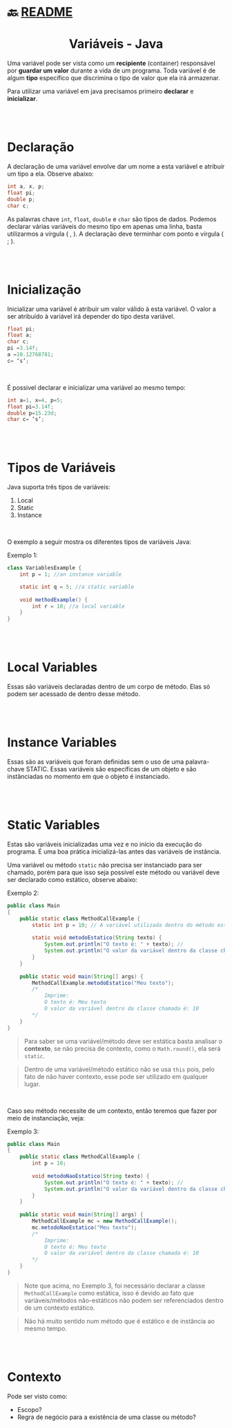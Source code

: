 # :back: [README](../../../README.md#programming-languages)

<h1 align="center">
    Variáveis - Java
</h1>

Uma variável pode ser vista como um **recipiente** (container) responsável por **guardar um valor** durante a vida de um programa. Toda variável é de algum **tipo** específico que discrimina o tipo de valor que ela irá armazenar.

Para utilizar uma variável em java precisamos primeiro **declarar** e **inicializar**.

<br>
<br>

# Declaração
A declaração de uma variável envolve dar um nome a esta variável e atribuir um tipo a ela. Observe abaixo:

```java
int a, x, p;
float pi;
double p;
char c;
```
As palavras chave `int`, `float`, `double` e `char` são tipos de dados. Podemos declarar várias variáveis do mesmo tipo em apenas uma linha, basta utilizarmos a vírgula ( , ). A declaração deve terminhar com ponto e vírgula ( ; ).

<br>
<br>

# Inicialização
Inicializar uma variável é atribuir um valor válido à esta variável. O valor a ser atribuído à variável irá depender do tipo desta variável.

```java
float pi;
float a;
char c;
pi =3.14f;
a =10.12768781;
c= ‘s’;
```

<br>

É possivel declarar e inicializar uma variável ao mesmo tempo:

```java
int a=1, x=4, p=5;
float pi=3.14f;
double p=15.23d;
char c= ‘s’;
```

<br>
<br>

# Tipos de Variáveis
Java suporta três tipos de variáveis:
1. Local
2. Static
3. Instance

<br>

O exemplo a seguir mostra os diferentes tipos de variáveis Java:

Exemplo 1:

```java
class VariablesExample {
    int p = 1; //an instance variable

    static int q = 5; //a static variable
    
    void methodExample() {
        int r = 10; //a local variable
    }
}
```

<br>
<br>

# Local Variables
Essas são variáveis declaradas dentro de um corpo de método. Elas só podem ser acessado de dentro desse método.

<br>
<br>

# Instance Variables
Essas são as variáveis que foram definidas sem o uso de uma palavra-chave STATIC. Essas variáveis são específicas de um objeto e são instânciadas no momento em que o objeto é instanciado.

<br>
<br>

# Static Variables
Estas são variáveis inicializadas uma vez e no início da execução do programa. É uma boa prática inicializá-las antes das variáveis de instância.

Uma variável ou método `static` não precisa ser instanciado para ser chamado, porém para que isso seja possível este método ou variável deve ser declarado como estático, observe abaixo:

Exemplo 2:

```java
public class Main
{
    public static class MethodCallExample {
        static int p = 10; // A variável utilizada dentro do método estático também deve ser declarada como estática. Caso contrário um erro irá ocorrer.
        
        static void metodoEstatico(String texto) {
            System.out.println("O texto é: " + texto); // 
            System.out.println("O valor da variável dentro da classe chamada é: " + p); 
        }
    }
    
	public static void main(String[] args) {
		MethodCallExample.metodoEstatico("Meu texto"); 
		/*
		    Imprime: 
		    O texto é: Meu texto
		    O valor da variável dentro da classe chamada é: 10
		*/
	}
}
```

> Para saber se uma variável/método deve ser estática basta analisar o **contexto**, se não precisa de contexto, como o `Math.round()`, ela será `static`.

> Dentro de uma variável/método estático não se usa `this` pois, pelo fato de não haver contexto, esse pode ser utilizado em qualquer lugar.

<br>

Caso seu método necessite de um contexto, então teremos que fazer por meio de instanciação, veja: 

Exemplo 3:

```java
public class Main
{
    public static class MethodCallExample {
        int p = 10;
        
        void metodoNaoEstatico(String texto) {
            System.out.println("O texto é: " + texto); // 
            System.out.println("O valor da variável dentro da classe chamada é: " + p); 
        }
    }
    
	public static void main(String[] args) {
		MethodCallExample mc = new MethodCallExample(); 
		mc.metodoNaoEstatico("Meu texto"); 
		/*
		    Imprime: 
		    O texto é: Meu texto
		    O valor da variável dentro da classe chamada é: 10
		*/
	}
}
```

> Note que acima, no Exemplo 3, foi necessário declarar a classe `MethodCallExample` como estática, isso é devido ao fato que variáveis/métodos não-estáticos não podem ser referenciados dentro de um contexto estático.

> Não há muito sentido num método que é estático e de instância ao mesmo tempo.

<br >
<br >

# Contexto
Pode ser visto como:
-   Escopo?
-   Regra de negócio para a existência de uma classe ou método?